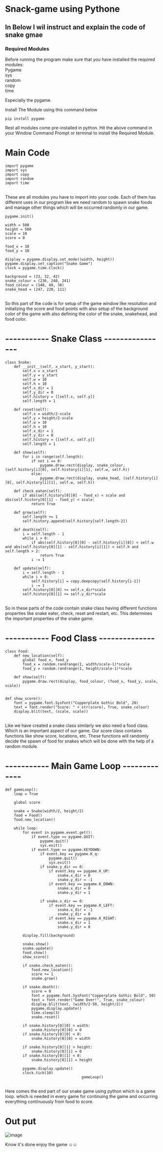 # Snack-game using Pythone


<h2>In Below I wil instruct and explain the code of snake gmae</h2> 
<h3>Required Modules</h3>
Before running the program make sure that you have installed the required modules:<br>
Pygame<br>
sys<br>
random<br>
copy<br>
time<br>

Especially the pygame.

 Install The Module using this command below  
 
<code>pip install pygame </code><br>

Rest all modules come pre-installed in python. Hit the above command in your Window Command Prompt or terminal to install the Required Module.


# Main Code
<pre>
<code>import pygame
import sys
import copy
import random
import time</code>
  </pre>
These are all modules you have to import into your code. Each of them has different uses in our program like we need random to spawn snake foods and manage other things which will be occurred randomly in our game.

<pre>
<code>pygame.init()

width = 500
height = 500
scale = 10
score = 0

food_x = 10
food_y = 10

display = pygame.display.set_mode((width, height))
pygame.display.set_caption("Snake Game")
clock = pygame.time.Clock()

background = (23, 32, 42)
snake_colour = (236, 240, 241)
food_colour = (148, 49, 38)
snake_head = (247, 220, 111)</code>
  </pre>

So this part of the code is for setup of the game window like resolution and initializing the score and food points with also setup of the background color of the game with also defining the color of the snake, snakehead, and food color.

# ----------- Snake Class ----------------
<pre>
<code>class Snake:
    def __init__(self, x_start, y_start):
        self.x = x_start
        self.y = y_start
        self.w = 10
        self.h = 10
        self.x_dir = 1
        self.y_dir = 0
        self.history = [[self.x, self.y]]
        self.length = 1

    def reset(self):
        self.x = width/2-scale
        self.y = height/2-scale
        self.w = 10
        self.h = 10
        self.x_dir = 1
        self.y_dir = 0
        self.history = [[self.x, self.y]]
        self.length = 1

    def show(self):
        for i in range(self.length):
            if not i == 0:
                pygame.draw.rect(display, snake_colour, (self.history[i][0], self.history[i][1], self.w, self.h))
            else:
                pygame.draw.rect(display, snake_head, (self.history[i][0], self.history[i][1], self.w, self.h))

    def check_eaten(self):
        if abs(self.history[0][0] - food_x) < scale and abs(self.history[0][1] - food_y) < scale:
            return True

    def grow(self):
        self.length += 1
        self.history.append(self.history[self.length-2])

    def death(self):
        i = self.length - 1
        while i > 0:
            if abs(self.history[0][0] - self.history[i][0]) < self.w and abs(self.history[0][1] - self.history[i][1]) < self.h and self.length > 2:
                return True
            i -= 1

    def update(self):
        i = self.length - 1
        while i > 0:
            self.history[i] = copy.deepcopy(self.history[i-1])
            i -= 1
        self.history[0][0] += self.x_dir*scale
        self.history[0][1] += self.y_dir*scale</code>
  </pre>


So in these parts of the code contain snake class having different functions properties like snake eater, check, reset and restart, etc. This determines the important properties of the snake game.

# ----------- Food Class --------------
<pre>
<code>class Food:
    def new_location(self):
        global food_x, food_y
        food_x = random.randrange(1, width/scale-1)*scale
        food_y = random.randrange(1, height/scale-1)*scale

    def show(self):
        pygame.draw.rect(display, food_colour, (food_x, food_y, scale, scale))


def show_score():
    font = pygame.font.SysFont("Copperplate Gothic Bold", 20)
    text = font.render("Score: " + str(score), True, snake_colour)
    display.blit(text, (scale, scale))</code>
  </pre>


Like we have created a snake class similarly we also need a food class. Which is an important aspect of our game. Our score class contains functions like show score, locations, etc. These functions will randomly decide the spawn of food for snakes which will be done with the help of a random module.

# ----------- Main Game Loop -------------
<pre>
<code>def gameLoop():
    loop = True

    global score

    snake = Snake(width/2, height/2)
    food = Food()
    food.new_location()

    while loop:
        for event in pygame.event.get():
            if event.type == pygame.QUIT:
                pygame.quit()
                sys.exit()
            if event.type == pygame.KEYDOWN:
                if event.key == pygame.K_q:
                    pygame.quit()
                    sys.exit()
                if snake.y_dir == 0:
                    if event.key == pygame.K_UP:
                        snake.x_dir = 0
                        snake.y_dir = -1
                    if event.key == pygame.K_DOWN:
                        snake.x_dir = 0
                        snake.y_dir = 1

                if snake.x_dir == 0:
                    if event.key == pygame.K_LEFT:
                        snake.x_dir = -1
                        snake.y_dir = 0
                    if event.key == pygame.K_RIGHT:
                        snake.x_dir = 1
                        snake.y_dir = 0

        display.fill(background)

        snake.show()
        snake.update()
        food.show()
        show_score()

        if snake.check_eaten():
            food.new_location()
            score += 1
            snake.grow()

        if snake.death():
            score = 0
            font = pygame.font.SysFont("Copperplate Gothic Bold", 50)
            text = font.render("Game Over!", True, snake_colour)
            display.blit(text, (width/2-50, height/2))
            pygame.display.update()
            time.sleep(3)
            snake.reset()

        if snake.history[0][0] > width:
            snake.history[0][0] = 0
        if snake.history[0][0] < 0:
            snake.history[0][0] = width

        if snake.history[0][1] > height:
            snake.history[0][1] = 0
        if snake.history[0][1] < 0:
            snake.history[0][1] = height

        pygame.display.update()
        clock.tick(10)
                                   gameLoop()</code>
  </pre>

Here comes the end part of our snake game using python which is a game loop. which is needed in every game for continuing the game and occurring everything continuously from food to score.

# Out put 
![image](https://user-images.githubusercontent.com/98451723/169068990-80c06274-523a-410a-9655-a848ab4a4398.png)<br>




Know it's done enjoy the game ☺️☺️


